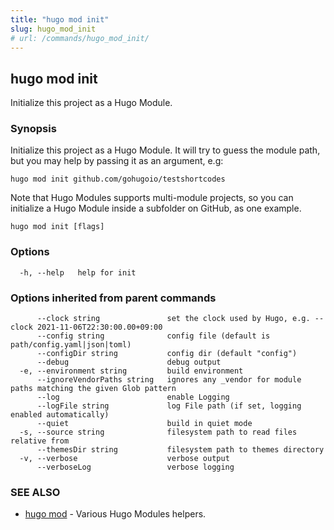 ```yaml
---
title: "hugo mod init"
slug: hugo_mod_init
# url: /commands/hugo_mod_init/
---
```

## hugo mod init

Initialize this project as a Hugo Module.

### Synopsis

Initialize this project as a Hugo Module.
It will try to guess the module path, but you may help by passing it as an argument, e.g:

    hugo mod init github.com/gohugoio/testshortcodes

Note that Hugo Modules supports multi-module projects, so you can initialize a Hugo Module
inside a subfolder on GitHub, as one example.


```
hugo mod init [flags]
```

### Options

```
  -h, --help   help for init
```

### Options inherited from parent commands

```
      --clock string               set the clock used by Hugo, e.g. --clock 2021-11-06T22:30:00.00+09:00
      --config string              config file (default is path/config.yaml|json|toml)
      --configDir string           config dir (default "config")
      --debug                      debug output
  -e, --environment string         build environment
      --ignoreVendorPaths string   ignores any _vendor for module paths matching the given Glob pattern
      --log                        enable Logging
      --logFile string             log File path (if set, logging enabled automatically)
      --quiet                      build in quiet mode
  -s, --source string              filesystem path to read files relative from
      --themesDir string           filesystem path to themes directory
  -v, --verbose                    verbose output
      --verboseLog                 verbose logging
```

### SEE ALSO

* [hugo mod](/commands/hugo_mod/)	 - Various Hugo Modules helpers.

